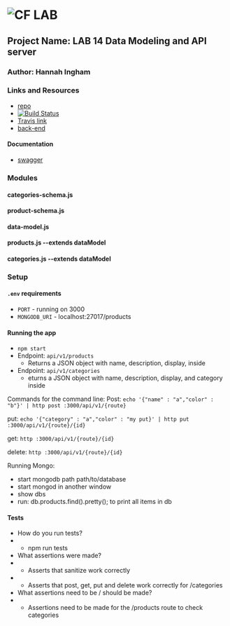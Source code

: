 


![CF](http://i.imgur.com/7v5ASc8.png) LAB
=================================================

## Project Name: LAB 14 Data Modeling and API server

### Author: Hannah Ingham

### Links and Resources
* [repo](https://github.com/hingham/14-orm-and-modeling-hi)
* [![Build Status](https://www.travis-ci.com/hingham/14-orm-and-modeling.svg?branch=master)](https://www.travis-ci.com/hingham/14-orm-and-modeling)
* [Travis link](https://www.travis-ci.com/hingham/14-orm-and-modeling)
* [back-end](https://dashboard.heroku.com/apps/api-hannah/resources)

#### Documentation
* [swagger](https://api-hannah.herokuapp.com/doc)

### Modules
#### categories-schema.js
#### product-schema.js
#### data-model.js
#### products.js --extends dataModel
#### categories.js --extends dataModel

### Setup
#### `.env` requirements
* `PORT` - running on 3000
* `MONGODB_URI` - localhost:27017/products

#### Running the app
* `npm start`
* Endpoint:  `api/v1/products` 
  * Returns a JSON object with name, description, display, inside
* Endpoint: `api/v1/categories`
  * eturns a JSON object with name, description, display, and category inside

Commands for the command line: 
Post: `echo '{"name" : "a","color" : "b"}' | http post :3000/api/v1/{route}`

put: `echo '{"category" : "a","color" : "my put}' | http put :3000/api/v1/{route}/{id}`

get: `http :3000/api/v1/{route}/{id}`

delete: `http :3000/api/v1/{route}/{id}`

Running Mongo:
* start mongodb path path/to/database
* start mongod in another window
* show dbs
* run: db.products.find().pretty(); to print all items in db

#### Tests
* How do you run tests? 
* * npm run tests
* What assertions were made?
* * Asserts that sanitize work correctly
* * Asserts that post, get, put and delete work correctly for /categories
* What assertions need to be / should be made?
* * Assertions need to be made for the /products route to check categories 

